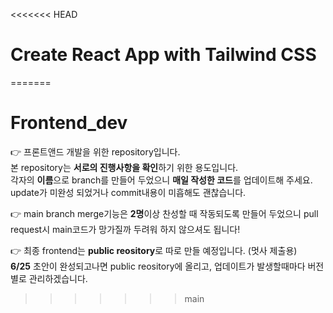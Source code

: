 <<<<<<< HEAD
# Create React App with Tailwind CSS
=======
# Frontend_dev

👉 프론트앤드 개발을 위한 repository입니다.  
본 repository는 **서로의 진행사항을 확인**하기 위한 용도입니다.  
각자의 **이름**으로 branch를 만들어 두었으니 **매일 작성한 코드**를 업데이트해 주세요.  
update가 미완성 되었거나 commit내용이 미흡해도 괜찮습니다.  

👉 main branch merge기능은 **2명**이상 찬성할 때 작동되도록 만들어 두었으니 pull request시 main코드가 망가질까 두려워 하지 않으셔도 됩니다!

👉 최종 frontend는 **public reository**로 따로 만들 예정입니다. (멋사 제출용)  
**6/25** 초안이 완성되고나면 public reository에 올리고, 업데이트가 발생할때마다 버전별로 관리하겠습니다.  
>>>>>>> main
